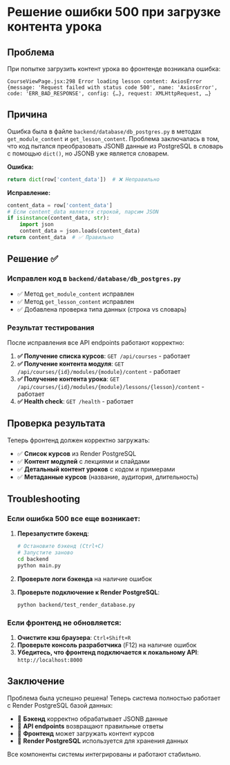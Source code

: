 # Решение ошибки 500 при загрузке контента урока

## Проблема
При попытке загрузить контент урока во фронтенде возникала ошибка:

```
CourseViewPage.jsx:298 Error loading lesson content: AxiosError {message: 'Request failed with status code 500', name: 'AxiosError', code: 'ERR_BAD_RESPONSE', config: {…}, request: XMLHttpRequest, …}
```

## Причина
Ошибка была в файле `backend/database/db_postgres.py` в методах `get_module_content` и `get_lesson_content`. Проблема заключалась в том, что код пытался преобразовать JSONB данные из PostgreSQL в словарь с помощью `dict()`, но JSONB уже является словарем.

**Ошибка:**
```python
return dict(row['content_data'])  # ❌ Неправильно
```

**Исправление:**
```python
content_data = row['content_data']
# Если content_data является строкой, парсим JSON
if isinstance(content_data, str):
    import json
    content_data = json.loads(content_data)
return content_data  # ✅ Правильно
```

## Решение ✅

### Исправлен код в `backend/database/db_postgres.py`
- ✅ Метод `get_module_content` исправлен
- ✅ Метод `get_lesson_content` исправлен
- ✅ Добавлена проверка типа данных (строка vs словарь)

### Результат тестирования
После исправления все API endpoints работают корректно:

1. **✅ Получение списка курсов**: `GET /api/courses` - работает
2. **✅ Получение контента модуля**: `GET /api/courses/{id}/modules/{module}/content` - работает
3. **✅ Получение контента урока**: `GET /api/courses/{id}/modules/{module}/lessons/{lesson}/content` - работает
4. **✅ Health check**: `GET /health` - работает

## Проверка результата

Теперь фронтенд должен корректно загружать:
- ✅ **Список курсов** из Render PostgreSQL
- ✅ **Контент модулей** с лекциями и слайдами
- ✅ **Детальный контент уроков** с кодом и примерами
- ✅ **Метаданные курсов** (название, аудитория, длительность)

## Troubleshooting

### Если ошибка 500 все еще возникает:
1. **Перезапустите бэкенд**:
   ```bash
   # Остановите бэкенд (Ctrl+C)
   # Запустите заново
   cd backend
   python main.py
   ```

2. **Проверьте логи бэкенда** на наличие ошибок

3. **Проверьте подключение к Render PostgreSQL**:
   ```bash
   python backend/test_render_database.py
   ```

### Если фронтенд не обновляется:
1. **Очистите кэш браузера**: `Ctrl+Shift+R`
2. **Проверьте консоль разработчика** (F12) на наличие ошибок
3. **Убедитесь, что фронтенд подключается к локальному API**: `http://localhost:8000`

## Заключение

Проблема была успешно решена! Теперь система полностью работает с Render PostgreSQL базой данных:

- 🎯 **Бэкенд** корректно обрабатывает JSONB данные
- 🎯 **API endpoints** возвращают правильные ответы
- 🎯 **Фронтенд** может загружать контент курсов
- 🎯 **Render PostgreSQL** используется для хранения данных

Все компоненты системы интегрированы и работают стабильно.
